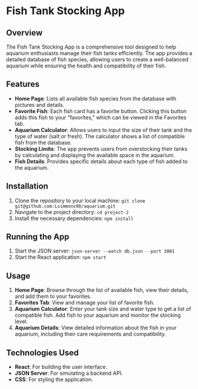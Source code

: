 # Fish Tank Stocking App

## Overview

The Fish Tank Stocking App is a comprehensive tool designed to help aquarium enthusiasts manage their fish tanks efficiently. The app provides a detailed database of fish species, allowing users to create a well-balanced aquarium while ensuring the health and compatibility of their fish.

## Features

- **Home Page**: Lists all available fish species from the database with pictures and details.
- **Favorite Fish**: Each fish card has a favorite button. Clicking this button adds this fish to your "favorites," which can be viewed in the Favorites tab.
- **Aquarium Calculator**: Allows users to input the size of their tank and the type of water (salt or fresh). The calculator shows a list of compatible fish from the database.
- **Stocking Limits**: The app prevents users from overstocking their tanks by calculating and displaying the available space in the aquarium.
- **Fish Details**: Provides specific details about each type of fish added to the aquarium.

## Installation

1. Clone the repository to your local machine: `git clone git@github.com:Lsimmons98/aquarium.git`
2. Navigate to the project directory: `cd project-2`
3. Install the necessary dependencies: `npm install`

## Running the App

1. Start the JSON server: `json-server --watch db.json --port 3001`
2. Start the React application: `npm start`

## Usage

1. **Home Page**: Browse through the list of available fish, view their details, and add them to your favorites.
2. **Favorites Tab**: View and manage your list of favorite fish.
3. **Aquarium Calculator**: Enter your tank size and water type to get a list of compatible fish. Add fish to your aquarium and monitor the stocking level.
4. **Aquarium Details**: View detailed information about the fish in your aquarium, including their care requirements and compatibility.

## Technologies Used

- **React**: For building the user interface.
- **JSON Server**: For simulating a backend API.
- **CSS**: For styling the application.
